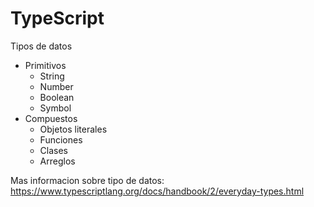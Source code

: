 # TypeScript

Tipos de datos
* Primitivos
  * String
  * Number
  * Boolean
  * Symbol
* Compuestos
  * Objetos literales
  * Funciones 
  * Clases
  * Arreglos

Mas informacion sobre tipo de datos: https://www.typescriptlang.org/docs/handbook/2/everyday-types.html




